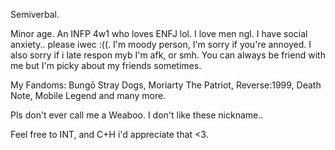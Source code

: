 Semiverbal.

Minor age. An INFP 4w1 who loves ENFJ lol. I love men ngl. I have social anxiety.. please iwec :((. I'm moody person, I'm sorry if you're annoyed. I also sorry if i late respon myb I'm afk, or smh. You can always be friend with me but I'm picky about my friends sometimes.

My Fandoms: Bungō Stray Dogs, Moriarty The Patriot, Reverse:1999, Death Note, Mobile Legend and many more.

Pls don't ever call me a Weaboo. I don't like these nickname..

Feel free to INT, and C+H i'd appreciate that <3.
